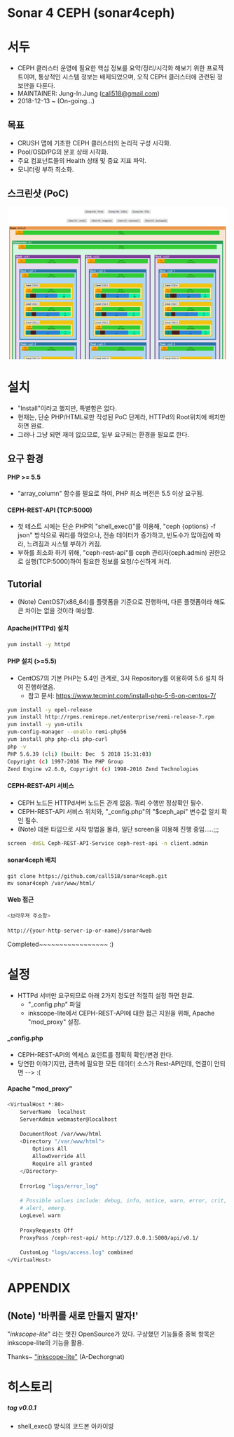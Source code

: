 Sonar 4 CEPH (sonar4ceph)
================================


서두
================================

* CEPH 클러스터 운영에 필요한 핵심 정보를 요약/정리/시각화 해보기 위한 프로젝트이며, 통상적인 시스템 정보는 배제되었으며, 오직 CEPH 클러스터에 관련된 정보만을 다룬다.
* MAINTAINER: Jung-In.Jung (call518@gmail.com)
* 2018-12-13 ~ (On-going...)

## 목표

* CRUSH 맵에 기초한 CEPH 클러스터의 논리적 구성 시각화.
* Pool/OSD/PG의 분포 상태 시각화.
* 주요 컴포넌트들의 Health 상태 및 중요 지표 파악.
* 모니터링 부하 최소화.

## 스크린샷 (PoC)

![ScreenShot](README/screenshot-sonar4ceph.png)

설치
================================

* "Install"이라고 했지만, 특별함은 없다.
* 현재는, 단순 PHP/HTML로만 작성된 PoC 단계라, HTTPd의 Root위치에 배치만 하면 완료.
* 그러나 그냥 되면 재미 없으므로, 일부 요구되는 환경을 필요로 한다.


## 요구 환경

#### PHP >= 5.5

* "array_column" 함수를 필요로 하여, PHP 최소 버전은 5.5 이상 요구됨.


#### CEPH-REST-API (TCP:5000)

* 첫 테스트 시에는 단순 PHP의 "shell_exec()"를 이용해, "ceph {options} -f json" 방식으로 쿼리를 하였으나, 전송 데이터가 증가하고, 빈도수가 많아짐에 따라, 느려짐과 시스템 부하가 커짐.
* 부하를 최소화 하기 위해, "ceph-rest-api"를 ceph 관리자(ceph.admin) 권한으로 실행(TCP:5000)하여 필요한 정보를 요청/수신하게 처리.


## Tutorial

* (Note) CentOS7(x86_64)를 플랫폼을 기준으로 진행하며, 다른 플랫폼이라 해도 큰 차이는 없을 것이라 예상함.

#### Apache(HTTPd) 설치

```bash
yum install -y httpd
```

#### PHP 설치 (>=5.5)

* CentOS7의 기본 PHP는 5.4인 관계로, 3사 Repository를 이용하여 5.6 설치 하여 진행하였음.
  * 참고 문서: https://www.tecmint.com/install-php-5-6-on-centos-7/

```bash
yum install -y epel-release
yum install http://rpms.remirepo.net/enterprise/remi-release-7.rpm
yum install -y yum-utils
yum-config-manager --enable remi-php56
yum install php php-cli php-curl
php -v
PHP 5.6.39 (cli) (built: Dec  5 2018 15:31:03) 
Copyright (c) 1997-2016 The PHP Group
Zend Engine v2.6.0, Copyright (c) 1998-2016 Zend Technologies
```

#### CEPH-REST-API 서비스

* CEPH 노드든 HTTPd서버 노드든 관계 없음. 쿼리 수행만 정상확인 필수.
* CEPH-REST-API 서비스 위치와, "_config.php"의 "$ceph_api" 변수값 일치 확인 필수.
* (Note) 데몬 타입으로 시작 방법을 몰라, 일단 screen을 이용해 진행 중임.....;;;

```bash
screen -dmSL Ceph-REST-API-Service ceph-rest-api -n client.admin
```

#### sonar4ceph 배치

```
git clone https://github.com/call518/sonar4ceph.git
mv sonar4ceph /var/www/html/
```

#### Web 접근

```bash
<브라우져 주소창>

http://{your-http-server-ip-or-name}/sonar4web
```


Completed~~~~~~~~~~~~~~~~~ :)


설정
================================

* HTTPd 서버만 요구되므로 아래 2가지 정도만 적절히 설정 하면 완료.
  * "_config.php" 파일
  * inkscope-lite에서 CEPH-REST-API에 대한 접근 지원을 위해, Apache "mod_proxy" 설정.

#### _config.php

* CEPH-REST-API의 엑세스 포인트를 정확히 확인/변경 한다.
* 당연한 이야기지만, 관측에 필요한 모든 데이터 소스가 Rest-API인데, 연결이 안되면 --> :(

#### Apache "mod_proxy"

```bash
<VirtualHost *:80>
    ServerName  localhost
    ServerAdmin webmaster@localhost

    DocumentRoot /var/www/html
    <Directory "/var/www/html">
        Options All
        AllowOverride All
        Require all granted
    </Directory>

    ErrorLog "logs/error_log"

    # Possible values include: debug, info, notice, warn, error, crit,
    # alert, emerg.
    LogLevel warn

    ProxyRequests Off
    ProxyPass /ceph-rest-api/ http://127.0.0.1:5000/api/v0.1/

    CustomLog "logs/access.log" combined
</VirtualHost>
```

APPENDIX
================================

## (Note) '바퀴를 새로 만들지 말자!'

"*inkscope-lite*" 라는 멋진 OpenSource가 있다. 구상했던 기능들중 중복 항목은 inkscope-lite의 기능을 활용.

Thanks~ ["inkscope-lite"](https://github.com/A-Dechorgnat/inkscope-lite) (A-Dechorgnat)


히스토리
================================

##### tag v0.0.1

* shell_exec() 방식의 코드본 아카이빙

